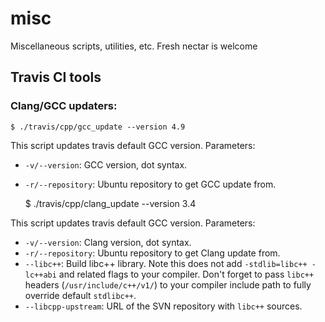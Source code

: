 # misc
Miscellaneous scripts, utilities, etc. Fresh nectar is welcome

Travis CI tools
---------------

### Clang/GCC updaters:

    $ ./travis/cpp/gcc_update --version 4.9
    
This script updates travis default GCC version. Parameters:

 - `-v/--version`: GCC version, dot syntax.
 - `-r/--repository`: Ubuntu repository to get GCC update from.


    $ ./travis/cpp/clang_update --version 3.4
    
This script updates travis default GCC version. Parameters:

 - `-v/--version`: Clang version, dot syntax.
 - `-r/--repository`: Ubuntu repository to get Clang update from.
 - `--libc++`: Build libc++ library. Note this does not add `-stdlib=libc++ -lc++abi` and related flags
               to your compiler. Don't forget to pass `libc++` headers (`/usr/include/c++/v1/`) to your compiler
               include path to fully override default `stdlibc++`.
 - `--libcpp-upstream`: URL of the SVN repository with `libc++` sources.
  
